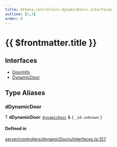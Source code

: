 ```yaml
---
title: Athena.controllers.dynamicDoors.interfaces
outline: [1,3]
order: 0
---
```


# {{ $frontmatter.title }}


## Interfaces

- [DoorInfo](../interfaces/server_controllers_dynamicDoors_interfaces_DoorInfo.md)
- [DynamicDoor](../interfaces/server_controllers_dynamicDoors_interfaces_DynamicDoor.md)

## Type Aliases

### dDynamicDoor

Ƭ **dDynamicDoor**: [`DynamicDoor`](../interfaces/server_controllers_dynamicDoors_interfaces_DynamicDoor.md) & { `_id`: `unknown`  }

#### Defined in

[server/controllers/dynamicDoors/interfaces.ts:127](https://github.com/Stuyk/altv-athena/blob/0a4b65e/src/core/server/controllers/dynamicDoors/interfaces.ts#L127)
